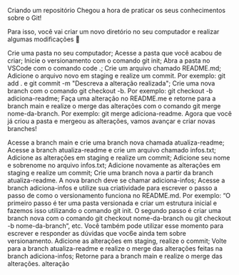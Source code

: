 Criando um repositório
Chegou a hora de praticar os seus conhecimentos sobre o Git!

Para isso, você vai criar um novo diretório no seu computador e realizar algumas modificações 🤩

Crie uma pasta no seu computador;
Acesse a pasta que você acabou de criar;
Inicie o versionamento com o comando git init;
Abra a pasta no VSCode com o comando code .;
Crie um arquivo chamado README.md;
Adicione o arquivo novo em staging e realize um commit. Por exemplo: git add . e git commit -m "Descreva a alteração realizada";
Crie uma nova branch com o comando git checkout -b. Por exemplo: git checkout -b adiciona-readme;
Faça uma alteração no README.me e retorne para a branch main e realize o merge das alterações com o comando git merge nome-da-branch. Por exemplo: git merge adiciona-readme.
Agora que você já criou a pasta e mergeou as alterações, vamos avançar e criar novas branches!

Acesse a branch main e crie uma branch nova chamada atualiza-readme;
Acesse a branch atualiza-readme e crie um arquivo chamado infos.txt;
Adicione as alterações em staging e realize um commit;
Adicione seu nome e sobrenome no arquivo infos.txt;
Adicione novamente as alterações em staging e realize um commit;
Crie uma branch nova a partir da branch atualiza-readme. A nova branch deve se chamar adiciona-infos;
Acesse a branch adiciona-infos e utilize sua criatividade para escrever o passo a passo de como o versionamento funciona no README.md. Por exemplo: “O primeiro passo é ter uma pasta versionada e criar um estrutura inicial e fazemos isso utilizando o comando git init. O segundo passo é criar uma branch nova com o comando git checkout nome-da-branch ou git checkout -b nome-da-branch“, etc. Você também pode utilizar esse momento para escrever e responder as dúvidas que voc6e ainda tem sobre versionamento.
Adicione as alterações em staging, realize o commit;
Volte para a branch atualiza-readme e realize o merge das alterações feitas na branch adiciona-infos;
Retorne para a branch main e realize o merge das alterações.
alteração
